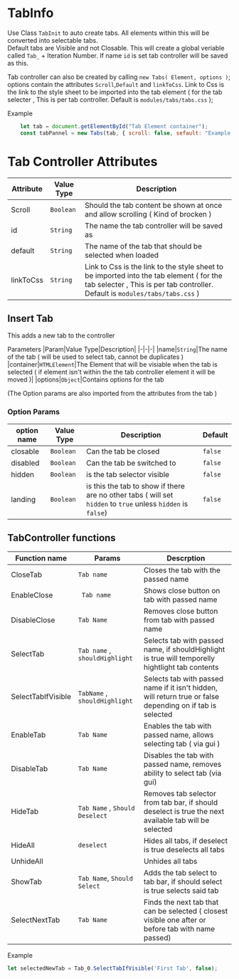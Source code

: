 # TabInfo

Use Class `TabInit` to auto create tabs. All elements within this will be converted into selectable tabs. <br>
Default tabs are Visible and not Closable.
This will create a global veriable called `Tab_` + Iteration Number. If name `id` is set tab controller will be saved as this.

Tab controller can also be created by calling `new Tabs( Element, options )`;
options contain the attributes `Scroll`,`Default` and `linkToCss`.
Link to Css is the link to the style sheet to be imported into the tab element ( for the tab selecter , This is per tab controller. Default is `modules/tabs/tabs.css` ); 

Example
```js 
    let tab = document.getElementById("Tab Element container");
    const tabPannel = new Tabs(tab, { scroll: false, sefault: "Example Tab" }); 
```


# Tab Controller Attributes

|Attribute|Value Type|Description|
|--|--|--|
|Scroll| `Boolean` | Should the tab content be shown at once and allow scrolling ( Kind of brocken )|
| id | `String` | The name the tab controller will be saved as|
|default|`String`|The name of the tab that should be selected when loaded
|linkToCss|`String`|Link to Css is the link to the style sheet to be imported into the tab element ( for the tab selecter , This is per tab controller. Default is `modules/tabs/tabs.css` )|

## Insert Tab
This adds a new tab to the controller

Parameters
|Param|Value Type|Description|
|-|-|-|
|name|`String`|The name of the tab ( will be used to select tab, cannot be duplicates )
|container|`HTMLElement`|The Element that will be visiable when the tab is selected ( if element isn't within the the tab controller element it will be moved )|
|options|`Object`|Contains options for the tab

(The Option params are also imported from the attributes from the tab )

### Option Params
|option name|Value Type|Description|Default|
|-|-|-|-|
|closable|`Boolean`|Can the tab be closed | `false` |
|disabled|`Boolean`|Can the tab be switched to | `false`|
|hidden| `Boolean` |is the tab selector visible|`false`|
|landing|`Boolean` |is this the tab to show if there are no other tabs ( will set `hidden` to `true` unless `hidden` is `false`) | `false`



## TabController functions


|Function name|Params|Descrption|
|-|-|-|
|CloseTab| `Tab name` | Closes the tab with the passed name|
|EnableClose|` Tab name`| Shows close button on tab with passed name|
|DisableClose|`Tab Name`| Removes close button from tab with passed name|
|SelectTab|`Tab name` , `shouldHighlight`|Selects tab with passed name, if shouldHighlight is true will temporelly hightlight tab contents|
|SelectTabIfVisible|`TabName` , `shouldHighlight`|Selects tab with passed name if it isn't hidden, will return true or false depending on if tab is selected|
|EnableTab|`Tab Name`| Enables the tab with passed name, allows selecting tab ( via gui )  
|DisableTab|`Tab Name`| Disables the tab with passed name, removes ability to select tab (via gui)
|HideTab|`Tab Name` , `Should Deselect`|Removes tab selector from tab bar, if should deselect is true the next available tab will be selected|
|HideAll|`deselect`|Hides all tabs, if deselect is true deselects all tabs|
|UnhideAll|| Unhides all tabs|
|ShowTab|`Tab Name`, `Should Select`|Adds the tab select to tab bar, if should select is true selects said tab
|SelectNextTab|`Tab Name`| Finds the next tab that can be selected ( closest visible one after or before tab with name passed)|

Example
```js
let selectedNewTab = Tab_0.SelectTabIfVisible('First Tab', false);
```